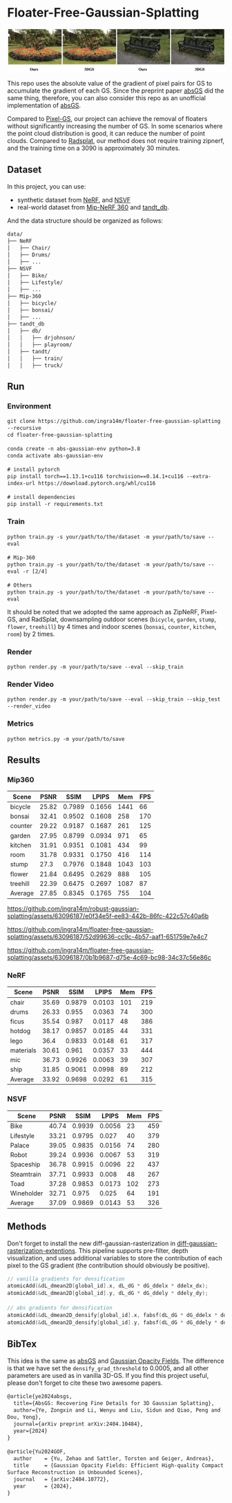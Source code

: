 # Floater-Free-Gaussian-Splatting

![](assets/teaser.png)

This repo uses the absolute value of the gradient of pixel pairs for GS to accumulate the gradient of each GS. Since the preprint paper [absGS](https://ty424.github.io/AbsGS.github.io/) did the same thing, therefore, you can also consider this repo as an unofficial implementation of [absGS](https://ty424.github.io/AbsGS.github.io/). 



Compared to [Pixel-GS](https://pixelgs.github.io/), our project can achieve the removal of floaters without significantly increasing the number of GS. In some scenarios where the point cloud distribution is good, it can reduce the number of point clouds. Compared to [Radsplat](https://arxiv.org/abs/2403.13806), our method does not require training zipnerf, and the training time on a 3090 is approximately 30 minutes.

## Dataset

In this project, you can use:

- synthetic dataset from [NeRF](https://drive.google.com/drive/folders/128yBriW1IG_3NJ5Rp7APSTZsJqdJdfc1), and [NSVF](https://dl.fbaipublicfiles.com/nsvf/dataset/Synthetic_NSVF.zip)
- real-world dataset from [Mip-NeRF 360](https://jonbarron.info/mipnerf360/) and [tandt_db](https://repo-sam.inria.fr/fungraph/3d-gaussian-splatting/datasets/input/tandt_db.zip).

And the data structure should be organized as follows:

```shell
data/
├── NeRF
│   ├── Chair/
│   ├── Drums/
│   ├── ...
├── NSVF
│   ├── Bike/
│   ├── Lifestyle/
│   ├── ...
├── Mip-360
│   ├── bicycle/
│   ├── bonsai/
│   ├── ...
├── tandt_db
│   ├── db/
│   │   ├── drjohnson/
│   │   ├── playroom/
│   ├── tandt/
│   │   ├── train/
│   │   ├── truck/
```





## Run

### Environment

```shell
git clone https://github.com/ingra14m/floater-free-gaussian-splatting --recursive
cd floater-free-gaussian-splatting

conda create -n abs-gaussian-env python=3.8
conda activate abs-gaussian-env

# install pytorch
pip install torch==1.13.1+cu116 torchvision==0.14.1+cu116 --extra-index-url https://download.pytorch.org/whl/cu116

# install dependencies
pip install -r requirements.txt
```



### Train

```shell
python train.py -s your/path/to/the/dataset -m your/path/to/save --eval

# Mip-360
python train.py -s your/path/to/the/dataset -m your/path/to/save --eval -r [2/4]

# Others
python train.py -s your/path/to/the/dataset -m your/path/to/save --eval
```

It should be noted that we adopted the same approach as ZipNeRF, Pixel-GS, and RadSplat, downsampling outdoor scenes (`bicycle`, `garden`, `stump`, `flower`, `treehill`) by 4 times and indoor scenes (`bonsai`, `counter`, `kitchen`, `room`) by 2 times. 



### Render

```shell
python render.py -m your/path/to/save --eval --skip_train
```



### Render Video

```shell
python render.py -m your/path/to/save --eval --skip_train --skip_test --render_video
```



### Metrics

```
python metrics.py -m your/path/to/save
```



## Results

### Mip360

| Scene    | PSNR  | SSIM   | LPIPS  | Mem  | FPS  |
| -------- | ----- | ------ | ------ | ---- | ---- |
| bicycle  | 25.82 | 0.7989 | 0.1656 | 1441 | 66   |
| bonsai   | 32.41 | 0.9502 | 0.1608 | 258  | 170  |
| counter  | 29.22 | 0.9187 | 0.1687 | 261  | 125  |
| garden   | 27.95 | 0.8799 | 0.0934 | 971  | 65   |
| kitchen  | 31.91 | 0.9351 | 0.1081 | 434  | 99   |
| room     | 31.78 | 0.9331 | 0.1750 | 416  | 114  |
| stump    | 27.3  | 0.7976 | 0.1848 | 1043 | 103  |
| flower   | 21.84 | 0.6495 | 0.2629 | 888  | 105  |
| treehill | 22.39 | 0.6475 | 0.2697 | 1087 | 87   |
| Average  | 27.85 | 0.8345 | 0.1765 | 755  | 104  |

https://github.com/ingra14m/robust-gaussian-splatting/assets/63096187/e0f34e5f-ee83-442b-86fc-422c57c40a6b

https://github.com/ingra14m/floater-free-gaussian-splatting/assets/63096187/52d99636-cc9c-4b57-aaf1-651759e7e4c7

https://github.com/ingra14m/floater-free-gaussian-splatting/assets/63096187/0b1b9687-d75e-4c69-bc98-34c37c56e86c

### NeRF

| Scene     | PSNR  | SSIM   | LPIPS  | Mem  | FPS  |
| --------- | ----- | ------ | ------ | ---- | ---- |
| chair     | 35.69 | 0.9879 | 0.0103 | 101  | 219  |
| drums     | 26.33 | 0.955  | 0.0363 | 74   | 300  |
| ficus     | 35.54 | 0.987  | 0.0117 | 48   | 386  |
| hotdog    | 38.17 | 0.9857 | 0.0185 | 44   | 331  |
| lego      | 36.4  | 0.9833 | 0.0148 | 61   | 317  |
| materials | 30.61 | 0.961  | 0.0357 | 33   | 444  |
| mic       | 36.73 | 0.9926 | 0.0063 | 39   | 307  |
| ship      | 31.85 | 0.9061 | 0.0998 | 89   | 212  |
| Average   | 33.92 | 0.9698 | 0.0292 | 61   | 315  |

### NSVF

| Scene      | PSNR  | SSIM   | LPIPS  | Mem  | FPS  |
| ---------- | ----- | ------ | ------ | ---- | ---- |
| Bike       | 40.74 | 0.9939 | 0.0056 | 23   | 459  |
| Lifestyle  | 33.21 | 0.9795 | 0.027  | 40   | 379  |
| Palace     | 39.05 | 0.9835 | 0.0156 | 74   | 280  |
| Robot      | 39.24 | 0.9936 | 0.0067 | 53   | 319  |
| Spaceship  | 36.78 | 0.9915 | 0.0096 | 22   | 437  |
| Steamtrain | 37.71 | 0.9933 | 0.008  | 48   | 267  |
| Toad       | 37.28 | 0.9853 | 0.0173 | 102  | 273  |
| Wineholder | 32.71 | 0.975  | 0.025  | 64   | 191  |
| Average    | 37.09 | 0.9869 | 0.0143 | 53   | 326  |

## Methods

Don't forget to install the new diff-gaussian-rasterization in [diff-gaussian-rasterization-extentions](https://github.com/ingra14m/diff-gaussian-rasterization-extentions/tree/filter-norm). This pipeline supports pre-filter, depth visualization, and uses additional variables to store the contribution of each pixel to the GS gradient (the contribution should obviously be positive).

```c++
// vanilla gradients for densification
atomicAdd(&dL_dmean2D[global_id].x, dL_dG * dG_ddelx * ddelx_dx);
atomicAdd(&dL_dmean2D[global_id].y, dL_dG * dG_ddely * ddely_dy);

// abs gradients for densification
atomicAdd(&dL_dmean2D_densify[global_id].x, fabsf(dL_dG * dG_ddelx * ddelx_dx));
atomicAdd(&dL_dmean2D_densify[global_id].y, fabsf(dL_dG * dG_ddely * ddely_dy));
```



## BibTex

This idea is the same as [absGS](https://arxiv.org/abs/2404.10484) and [Gaussian Opacity Fields](https://arxiv.org/abs/2404.10772). The difference is that we have set the `densify_grad_threshold` to 0.0005, and all other parameters are used as in vanilla 3D-GS. If you find this project useful, please don't forget to cite these two awesome papers. 

```shell
@article{ye2024absgs,
  title={AbsGS: Recovering Fine Details for 3D Gaussian Splatting},
  author={Ye, Zongxin and Li, Wenyu and Liu, Sidun and Qiao, Peng and Dou, Yong},
  journal={arXiv preprint arXiv:2404.10484},
  year={2024}
}

@article{Yu2024GOF,
  author    = {Yu, Zehao and Sattler, Torsten and Geiger, Andreas},
  title     = {Gaussian Opacity Fields: Efficient High-quality Compact Surface Reconstruction in Unbounded Scenes},
  journal   = {arXiv:2404.10772},
  year      = {2024},
}
```
